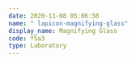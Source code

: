 ```yaml
---
date: 2020-11-08 05:06:50
name: " lapicon-magnifying-glass"
display_name: Magnifying Glass
code: f5a3
type: Laboratory
---
```

